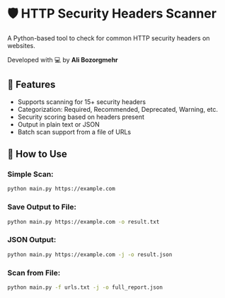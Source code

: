 # 🛡️ HTTP Security Headers Scanner

A Python-based tool to check for common HTTP security headers on websites.

Developed with 💻 by **Ali Bozorgmehr**

## 🎯 Features
- Supports scanning for 15+ security headers
- Categorization: Required, Recommended, Deprecated, Warning, etc.
- Security scoring based on headers present
- Output in plain text or JSON
- Batch scan support from a file of URLs

## 🚀 How to Use

### Simple Scan:
```bash
python main.py https://example.com
```

### Save Output to File:
```bash
python main.py https://example.com -o result.txt
```

### JSON Output:
```bash
python main.py https://example.com -j -o result.json
```

### Scan from File:
```bash
python main.py -f urls.txt -j -o full_report.json
```
